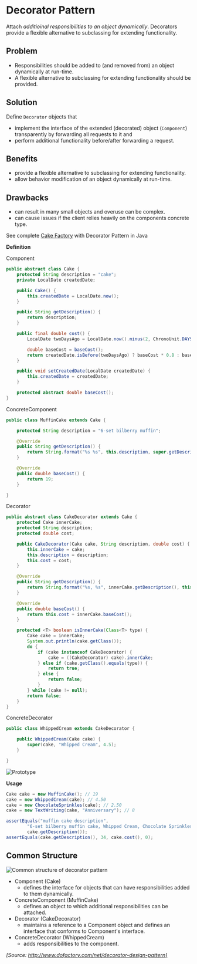 ﻿# Decorator Pattern

Attach *additioinal responsibilities to an object dynamically*. Decorators provide a flexible alternative to subclassing for extending functionality.

## Problem

* Responsibilities should be added to (and removed from) an object dynamically at run-time.
* A flexible alternative to subclassing for extending functionality should be provided.

## Solution

Define `Decorator` objects that
* implement the interface of the extended (decorated) object (`Component`) transparently by forwarding all requests to it and 
* perform additional functionality before/after forwarding a request.

## Benefits

* provide a flexible alternative to subclassing for extending functionality.
* allow behavior modification of an object dynamically at run-time.

## Drawbacks

* can result in many small objects and overuse can be complex.
* can cause issues if the client relies heavily on the components concrete type.

See complete [Cake Factory](https://gitlab.com/tk-bachelor/se1-testat3-decorator) with Decorator Pattern in Java

**Definition**

Component
```java
public abstract class Cake {
	protected String description = "cake";
	private LocalDate createdDate;

	public Cake() {
		this.createdDate = LocalDate.now();
	}

	public String getDescription() {
		return description;
	}

	public final double cost() {
		LocalDate twoDaysAgo = LocalDate.now().minus(2, ChronoUnit.DAYS);

		double baseCost = baseCost();
		return createdDate.isBefore(twoDaysAgo) ? baseCost * 0.8 : baseCost;
	}

	public void setCreatedDate(LocalDate createdDate) {
		this.createdDate = createdDate;
	}

	protected abstract double baseCost();
}
```

ConcreteComponent
```java
public class MuffinCake extends Cake {

	protected String description = "6-set bilberry muffin";

	@Override
	public String getDescription() {
		return String.format("%s %s", this.description, super.getDescription());
	}

	@Override
	public double baseCost() {
		return 19;
	}

}
```

Decorator
```java
public abstract class CakeDecorator extends Cake {
	protected Cake innerCake;
	protected String description;
	protected double cost;

	public CakeDecorator(Cake cake, String description, double cost) {
		this.innerCake = cake;
		this.description = description;
		this.cost = cost;
	}

	@Override
	public String getDescription() {
		return String.format("%s, %s", innerCake.getDescription(), this.description);
	}

	@Override
	public double baseCost() {
		return this.cost + innerCake.baseCost();
	}

	protected <T> boolean isInnerCake(Class<T> type) {
		Cake cake = innerCake;
		System.out.println(cake.getClass());
		do {
			if (cake instanceof CakeDecorator) {
				cake = ((CakeDecorator) cake).innerCake;
			} else if (cake.getClass().equals(type)) {
				return true;
			} else {
				return false;
			}
		} while (cake != null);
		return false;
	}
}
```

ConcreteDecorator
```java
public class WhippedCream extends CakeDecorator {

	public WhippedCream(Cake cake) {
		super(cake, "Whipped Cream", 4.5);
	}

}
```
![Prototype](https://gitlab.com/tk-bachelor/se1-testat3-decorator/raw/master/doc/DecoratorPattern.png)

**Usage**
```java
Cake cake = new MuffinCake(); // 19
cake = new WhippedCream(cake); // 4.50
cake = new ChocolateSprinkles(cake); // 2.50
cake = new TextWriting(cake, "Anniversary"); // 8

assertEquals("muffin cake description",
        "6-set bilberry muffin cake, Whipped Cream, Chocolate Sprinkles, Anniversary with ink on a card",
        cake.getDescription());
assertEquals(cake.getDescription(), 34, cake.cost(), 0);
```

## Common Structure

![Common structure of decorator pattern](http://www.dofactory.com/images/diagrams/net/decorator.gif)

* Component (Cake)
  * defines the interface for objects that can have responsibilities added to them dynamically.
* ConcreteComponent (MuffinCake)
  * defines an object to which additional responsibilities can be attached.
* Decorator (CakeDecorator)
  * maintains a reference to a Component object and defines an interface that conforms to Component's interface.
* ConcreteDecorator (WhippedCream)
  * adds responsibilities to the component.

_[Source: http://www.dofactory.com/net/decorator-design-pattern]_